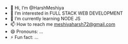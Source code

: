 - 👋 Hi, I’m @HarshMeshiya
- 👀 I’m interested in FULL STACK WEB DEVELOPMENT
- 🌱 I’m currently learning NODE JS
- 📫 How to reach me meshiyaharsh72@gmail.com
- 😄 Pronouns: ...
- ⚡ Fun fact: ...

<!---
HarshMeshiya72/HarshMeshiya72 is a ✨ special ✨ repository because its `README.md` (this file) appears on your GitHub profile.
You can click the Preview link to take a look at your changes.
--->

